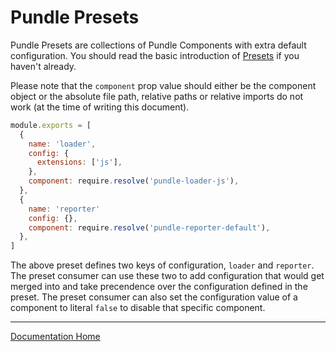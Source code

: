 # Pundle Presets

Pundle Presets are collections of Pundle Components with extra default configuration. You should read the basic introduction of [Presets](../introduction/presets.md) if you haven't already.

Please note that the `component` prop value should either be the component object or the absolute file path, relative paths or relative imports do not work (at the time of writing this document).

```js
module.exports = [
  {
    name: 'loader',
    config: {
      extensions: ['js'],
    },
    component: require.resolve('pundle-loader-js'),
  },
  {
    name: 'reporter'
    config: {},
    component: require.resolve('pundle-reporter-default'),
  },
]
```

The above preset defines two keys of configuration, `loader` and `reporter`. The preset consumer can use these two to add configuration that would get merged into and take precendence over the configuration defined in the preset. The preset consumer can also set the configuration value of a component to literal `false` to disable that specific component.

---

[Documentation Home](../)
